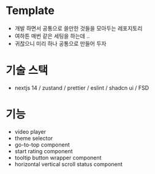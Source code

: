 # Template
- 개발 하면서 공통으로 쓸만한 것들을 모아두는 레포지토리
- 여하튼 매번 같은 세팅을 하는데 ..
- 귀찮으니 미리 하나 공통으로 만들어 두자

# 기술 스택
- nextjs 14 / zustand / prettier / eslint / shadcn ui / FSD

# 기능
- video player
- theme selector
- go-to-top component
- start rating component
- tooltip button wrapper component
- horizontal vertical scroll status component
